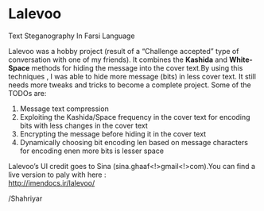 # Lalevoo
Text Steganography In Farsi Language

Lalevoo was a hobby project (result of a “Challenge accepted” type of conversation with one of my friends). It combines the **Kashida** and **White-Space** methods for hiding the message into the cover text.By using this techniques , I was able to hide more message (bits) in less cover text. It still needs more tweaks and tricks to become a complete project. Some of the TODOs are:

1. Message text compression  
2. Exploiting the Kashida/Space frequency in the cover text for encoding bits with less changes in the cover text  
3. Encrypting the message before hiding it in the cover text  
4. Dynamically choosing bit encoding len based on message characters for encoding enen more bits is lesser space

Lalevoo’s UI credit goes to Sina (sina.ghaaf<!>gmail<!>com).You can find a live version to paly with here :  
http://imendocs.ir/lalevoo/

 
/Shahriyar

